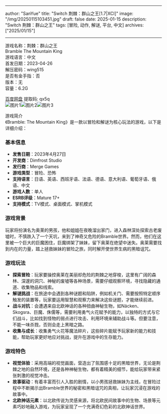 
---
author: "SanYue"
title: "Switch 荆棘：群山之王[1.7|XCI]"
image: "/img/20250115103451.jpg"
draft: false
date: 2025-01-15
description: "Switch 荆棘：群山之王"
tags: [冒险, 动作, 解谜, 平台, 中文]
archives: ["2025/01/15"]

---

游戏名称：荆棘：群山之王   
Bramble The Mountain King    
游戏语言：中文  
首发日期：2023-04-26  
解压密码：wing515  
是否有金手指：否  
版本：无   
容量：6.2G

[百度网盘](https://pan.baidu.com/s/1NJRbkUuFMpGmSAFDUSQJ-A) 提取码: qx5q  
![图片1](/img/da84f0.jpg)![图片2](/img/436f7b.jpg)![图片3](/img/aa23e1.jpg)  

游戏简介  
《Bramble: The Mountain King》是一款以冒险和解谜为核心玩法的游戏，以下是详细介绍：

### 基本信息
- **发售日期**：2023年4月27日
- **开发商**：Dimfrost Studio
- **发行商**：Merge Games
- **游戏类型**：冒险、恐怖
- **支持语言**：日语、英语、西班牙语、法语、德语、意大利语、葡萄牙语、俄语、中文
- **游戏人数**：单人
- **ESRB评级**：Mature 17+
- **支持模式**：TV模式、桌面模式、掌机模式

### 游戏背景
玩家将扮演名为奥莱的男孩，他和姐姐在夜晚溜出家门，进入森林深处探索古老废墟时，不慎跌入了一个天坑，来到了神奇又危险的Bramble世界。然而，他们在这里被一个巨大的巨魔困住，巨魔绑架了妹妹，留下奥莱在绝望中迷失。奥莱需要找到内在的力量，踏上拯救妹妹的冒险之旅，同时解开使世界生病的黑暗诅咒。

### 游戏玩法
- **探索冒险**：玩家要操控奥莱在美丽却危险的荆棘之地穿梭，这里有广阔的森林、深邃的洞穴、神秘的废墟等各种场景，需要仔细观察环境，寻找隐藏的通道、收集物品和线索。
- **解谜挑战**：在旅途中会遇到各种谜题和陷阱，例如机关门、需要按照特定顺序触发的装置等，玩家要运用智慧和观察力来解决这些谜题，才能继续前进。
- **战斗对抗**：会遭遇来自北欧神话的各种扭曲神秘生物，如Näcken、Skogsra、巨魔、侏儒等，需要利用勇气火花赋予的能力，以独特的方式与它们战斗，比如找到怪物的弱点进行攻击、利用环境来辅助战斗等。但要注意，不能一味杀戮，否则会走上黑暗之路。
- **收集与成长**：收集勇气火花等魔法碎片，这些碎片能赋予玩家新的能力和技能，帮助玩家更好地应对挑战，提升在游戏中的生存能力。

### 游戏特色
- **视觉体验**：采用高端的视觉画面，营造出了氛围感十足的黑暗世界，无论是荆棘之地的自然环境，还是各种神秘生物，都有着精美的细节，能给玩家带来紧张刺激的视觉冲击。
- **故事驱动**：有着丰富而引人入胜的剧情，以小男孩拯救妹妹为主线，在冒险过程中不断揭示出Bramble世界的秘密和黑暗诅咒的真相，让玩家沉浸在游戏的故事中。
- **北欧神话元素**：以北欧传说为灵感来源，将北欧民间故事中的生物、场景等元素巧妙地融入游戏，为玩家呈现了一个充满奇幻色彩的北欧神话世界。
